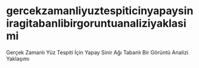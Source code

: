 # gercekzamanliyuztespiticinyapaysiniragitabanlibirgoruntuanaliziyaklasimi
Gerçek Zamanlı Yüz Tespiti İçin Yapay Sinir Ağı Tabanlı Bir Görüntü Analizi Yaklaşımı
